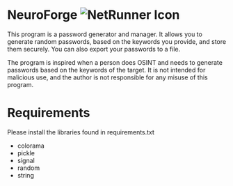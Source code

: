 # NeuroForge ![NetRunner Icon](https://static.wikia.nocookie.net/cyberpunk/images/3/38/Icon_Enemy_Netrunner.png/revision/latest?cb=20210406165209)
This program is a password generator and manager. It allows you to generate random passwords,
based on the keywords you provide, and store them securely. You can also export your passwords to a
file.

The program is inspired when a person does OSINT and needs to generate passwords based on the
keywords of the target. It is not intended for malicious use, and the author is not responsible 
for any misuse of this program.

# Requirements
Please install the libraries found in requirements.txt
* colorama
* pickle
* signal
* random
* string